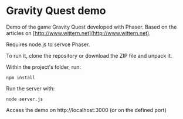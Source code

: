 Gravity Quest demo
=================

Demo of the game Gravity Quest developed with Phaser. Based on the articles on [http://www.wittern.net](http://www.wittern.net).

Requires node.js to servce Phaser.

To run it, clone the repository or download the ZIP file and unpack it.

Within the project's folder, run: 

    npm install

Run the server with: 

    node server.js

Access the demo on http://localhost:3000 (or on the defined port)